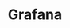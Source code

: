 ---
title: "Grafana"
linkTitle: "Grafana"
description: "This section includes all reference documentation for the Grafana Observability platform for {{% ctx %}}."
weight: 10
---